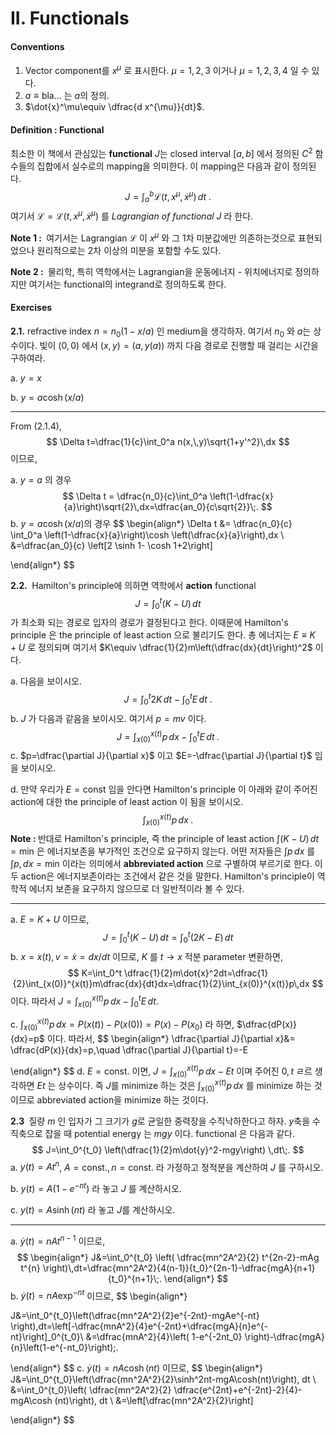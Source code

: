 II. Functionals
===



#### Conventions

1. Vector component를 $x^{\mu}$ 로 표시한다. $\mu=1,\,2,\,3$ 이거나 $\mu=1,\,2,\,3,\,4$ 일 수 있다.
2. $a\equiv \text{bla...}$ 는 $a$의 정의.
3. $\dot{x}^\mu\equiv \dfrac{d x^{\mu}}{dt}$. 





#### Definition : Functional

최소한 이 책에서 관심있는 **functional** $J$는 closed interval $[a,\,b]$ 에서 정의된 $C^2$ 함수들의 집합에서 실수로의 mapping을 의미한다. 이 mapping은 다음과 같이 정의된다.
$$
J=\int_a^b \mathcal{L}(t,\,x^\mu,\, \dot{x}^{\mu})\,dt\;.
$$
여기서 $\mathcal{L}=\mathcal{L}(t,\, x^\mu,\, \dot{x}^\mu)$ 를 *Lagrangian of functional $J$* 라 한다. 



 <b>Note 1 : </b> 여기서는 Lagrangian $\mathcal{L}$ 이 $x^\mu$ 와 그 1차 미분값에만 의존하는것으로 표현되었으나 원리적으로는 2차 이상의 미분을 포함할 수도 있다. 



<b>Note 2 : </b> 물리학, 특히 역학에서는 Lagrangian을 운동에너지 - 위치에너지로 정의하지만 여기서는 functional의 integrand로 정의하도록 한다.



#### Exercises

<b>2.1.</b> refractive index $n=n_0 (1-x/a)$ 인 medium을 생각하자. 여기서 $n_0$ 와 $a$는 상수이다. 빛이 $(0,\,0)$ 에서 $(x,\,y )=(a,\, y(a))$ 까지 다음 경로로 진행할 때 걸리는 시간을 구하여라.

a. $y=x$

b. $y=a\cosh (x/a)$

---

From (2.1.4), 
$$
\Delta t=\dfrac{1}{c}\int_0^a n(x,\,y)\sqrt{1+y'^2}\,dx
$$
이므로,

a. $y=a$ 의 경우
$$
\Delta t = \dfrac{n_0}{c}\int_0^a \left(1-\dfrac{x}{a}\right)\sqrt{2}\,dx=\dfrac{an_0}{c\sqrt{2}}\;.
$$
b. $y=a\cosh (x/a)$의 경우
$$
\begin{align*}
\Delta t &= \dfrac{n_0}{c} \int_0^a \left(1-\dfrac{x}{a}\right)\cosh \left(\dfrac{x}{a}\right)\,dx \\
&=\dfrac{an_0}{c} \left[2 \sinh 1- \cosh 1+2\right]

\end{align*}
$$


<b>2.2. </b> Hamilton's principle에 의하면 역학에서 **action** functional
$$
J=\int_{0}^t \left(K-U\right)\, dt
$$
가 최소화 되는 경로로 입자의 경로가 결정된다고 한다. 이때문에 Hamilton's principle 은 the principle of least action 으로 불리기도 한다. 총 에너지는 $E\equiv K+U$ 로 정의되며 여기서 $K\equiv \dfrac{1}{2}m\left(\dfrac{dx}{dt}\right)^2$ 이다.

a. 다음을 보이시오.
$$
J=\int_0^t 2K\, dt -\int_0^t E\,dt\;.
$$
b. $J$ 가 다음과 같음을 보이시오. 여기서 $p=mv$ 이다.
$$
J=\int_{x(0)}^{x(t)}p\,dx - \int_0^t E\,dt\;.
$$
c. $p=\dfrac{\partial J}{\partial x}$ 이고 $E=-\dfrac{\partial J}{\partial t}$ 임을 보이시오. 

d. 만약 우리가 $E=\text{const}$ 임을 안다면 Hamilton's principle 이 아래와 같이 주어진 action에 대한 the principle of least action 이 됨을 보이시오.
$$
\int_{x(0)}^{x(t)}p\,dx\;.
$$
<b>Note : </b>반대로 Hamilton's principle, 즉 the principle of least action $\displaystyle \int (K-U)\,dt=\text{min}$ 은 에너지보존을 부가적인 조건으로 요구하지 않는다. 어떤 저자들은 $\displaystyle \int p\, dx$ 를 $\displaystyle \int p,\,dx=\text{min}$ 이라는 의미에서 **abbreviated action** 으로 구별하여 부르기로 한다. 이 두 action은 에너지보존이라는 조건에서 같은 것을 말한다. Hamilton's principle이 역학적 에너지 보존을 요구하지 않으므로 더 일반적이라 볼 수 있다.

---

a. $E=K+U$ 이므로,
$$
J=\int_0^t (K-U)\, dt=\int_0^t (2K-E)\, dt
$$
b. $x=x(t),\, v=\dot{x}=dx/dt$ 이므로, $K$ 를 $t\to x$ 적분 parameter 변환하면,
$$
K=\int_0^t \dfrac{1}{2}m\dot{x}^2dt=\dfrac{1}{2}\int_{x(0)}^{x(t)}m\dfrac{dx}{dt}dx=\dfrac{1}{2}\int_{x(0)}^{x(t)}p\,dx
$$
이다. 따라서 $J=\displaystyle \int_{x(0)}^{x(t)} p\,dx -\int_0^t E\,dt$. 

c. $\displaystyle \int_{x(0)}^{x(t)}p\,dx = P(x(t))-P(x(0))=P(x)-P(x_0)$ 라 하면, $\dfrac{dP(x)}{dx}=p$ 이다. 따라서,
$$
\begin{align*}
\dfrac{\partial J}{\partial x}&= \dfrac{dP(x)}{dx}=p,\quad \dfrac{\partial J}{\partial t}=-E

\end{align*}
$$
d. $E=\text{const.}$  이면, $J=\displaystyle \int_{x(0)}^{x(t)}p\,dx -Et$ 이며 주어진 $0,\,t$ ㄹ르 생각하면 $Et$ 는 상수이다. 즉 $J$를 minimize 하는 것은 $\displaystyle \int_{x(0)}^{x(t)} p\,dx$ 를 minimize 하는 것이므로 abbreviated action을 minimize 하는 것이다.



<b>2.3 </b> 질량 $m$ 인 입자가 그 크기가 $g$로 균일한 중력장을 수직낙하한다고 하자. $y$축을 수직축으로 잡을 때 potential energy 는 $mgy$ 이다. functional 은 다음과 같다.
$$
J=\int_0^{t_0} \left(\dfrac{1}{2}m\dot{y}^2-mgy\right) \,dt\;.
$$
a.  $y(t)=At^n$, $A=\text{const.},\, n=\text{const.}$ 라 가정하고 정적분을 계산하여 $J$ 를 구하시오.

b. $y(t)=A(1-e^{-nt})$ 라 놓고 $J$ 를 계산하시오.

c. $y(t) = A \sinh (nt)$ 라 놓고 $J$를 계산하시오.

---

a. $\dot{y}(t) =nAt^{n-1}$ 이므로,
$$
\begin{align*}
J&=\int_0^{t_0} \left( \dfrac{mn^2A^2}{2} t^{2n-2}-mAg t^{n} \right)\,dt=\dfrac{mn^2A^2}{4(n-1)}{t_0}^{2n-1}-\dfrac{mgA}{n+1}{t_0}^{n+1}\;.
\end{align*}
$$
b. $\dot{y}(t) = nA\exp^{-nt}$ 이므로,
$$
\begin{align*}

J&=\int_0^{t_0}\left(\dfrac{mn^2A^2}{2}e^{-2nt}-mgAe^{-nt} \right)\,dt=\left[-\dfrac{mnA^2}{4}e^{-2nt}+\dfrac{mgA}{n}e^{-nt}\right]_0^{t_0}\\
&=\dfrac{mnA^2}{4}\left( 1-e^{-2nt_0} \right)-\dfrac{mgA}{n}\left(1-e^{-nt_0}\right)\;.

\end{align*}
$$
c. $\dot{y}(t) = nA\cosh(nt)$ 이므로,
$$
\begin{align*}
J&=\int_0^{t_0}\left(\dfrac{mn^2A^2}{2}\sinh^2nt-mgA\cosh(nt)\right)\, dt \\
&=\int_0^{t_0}\left( \dfrac{mn^2A^2}{2} \dfrac{e^{2nt}+e^{-2nt}-2}{4}-mgA\cosh (nt)\right)\, dt \\
&=\left[\dfrac{mn^2A^2}{2}\right]

\end{align*}
$$
